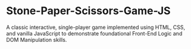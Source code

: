 # Stone-Paper-Scissors-Game-JS
A classic interactive, single-player game implemented using HTML, CSS, and vanilla JavaScript to demonstrate foundational Front-End Logic and DOM Manipulation skills.
